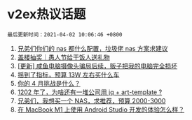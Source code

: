 # v2ex热议话题

`最后更新时间：2021-04-02 10:06:46 +0800`

1. [兄弟们你们的 nas 都什么配置，垃圾佬 nas 方案求建议](https://www.v2ex.com/t/767176)
1. [盖楼抽奖｜愚人节给干饭人送礼物](https://www.v2ex.com/t/767227)
1. [[更新] 咸鱼电脑摄像头骗局后续，贩子把我的电脑完全损坏](https://www.v2ex.com/t/767322)
1. [摇到了指标，预算 13W 左右买什么车](https://www.v2ex.com/t/767138)
1. [你的 4 月挑战是什么？](https://www.v2ex.com/t/767128)
1. [1202 年了，为啥还有一堆公司用 jq + art-template ?](https://www.v2ex.com/t/767111)
1. [兄弟们，我想买一个 NAS，求推荐，预算 2000-3000](https://www.v2ex.com/t/767232)
1. [在 MacBook M1 上使用 Android Studio 开发的体验怎么样？](https://www.v2ex.com/t/767183)

